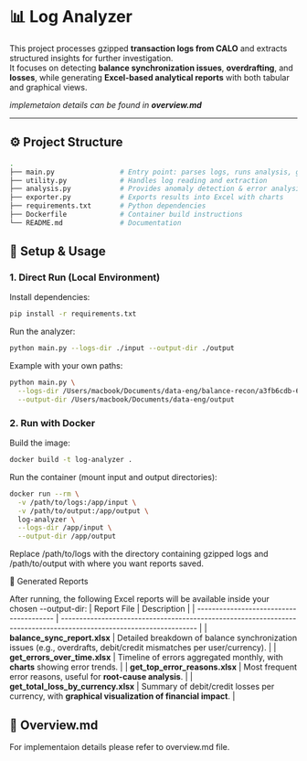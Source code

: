 # 📊 Log Analyzer  

This project processes gzipped **transaction logs from CALO** and extracts structured insights for further investigation.  
It focuses on detecting **balance synchronization issues**, **overdrafting**, and **losses**, while generating **Excel-based analytical reports** with both tabular and graphical views.  

*implemetaion details can be found in **overview.md***

---

## ⚙️ Project Structure  


```bash
.
├── main.py                # Entry point: parses logs, runs analysis, generates reports
├── utility.py             # Handles log reading and extraction
├── analysis.py            # Provides anomaly detection & error analysis
├── exporter.py            # Exports results into Excel with charts
├── requirements.txt       # Python dependencies
├── Dockerfile             # Container build instructions
└── README.md              # Documentation
```

## 🚀 Setup & Usage

### 1. Direct Run (Local Environment)
Install dependencies:
```BASh
pip install -r requirements.txt
```

Run the analyzer:
```bash
python main.py --logs-dir ./input --output-dir ./output
```
Example with your own paths:
```bash
python main.py \
  --logs-dir /Users/macbook/Documents/data-eng/balance-recon/a3fb6cdb-607b-469f-8f8a-ec4792e827cb \
  --output-dir /Users/macbook/Documents/data-eng/output
```

### 2. Run with Docker

Build the image:

```bash
docker build -t log-analyzer .
```

Run the container (mount input and output directories):
```bash
docker run --rm \
  -v /path/to/logs:/app/input \
  -v /path/to/output:/app/output \
  log-analyzer \
  --logs-dir /app/input \
  --output-dir /app/output
```

Replace /path/to/logs with the directory containing gzipped logs and /path/to/output with where you want reports saved.


📑 Generated Reports

After running, the following Excel reports will be available inside your chosen --output-dir:
| Report File                             | Description                                                                                                         |
| --------------------------------------- | ------------------------------------------------------------------------------------------------------------------- |
| **balance\_sync\_report.xlsx**          | Detailed breakdown of balance synchronization issues (e.g., overdrafts, debit/credit mismatches per user/currency). |
| **get\_errors\_over\_time.xlsx**        | Timeline of errors aggregated monthly, with **charts** showing error trends.                                        |
| **get\_top\_error\_reasons.xlsx**       | Most frequent error reasons, useful for **root-cause analysis**.                                                    |
| **get\_total\_loss\_by\_currency.xlsx** | Summary of debit/credit losses per currency, with **graphical visualization of financial impact**.                  |

## 📁 Overview.md

  For implementaion details please refer to overview.md file. 
